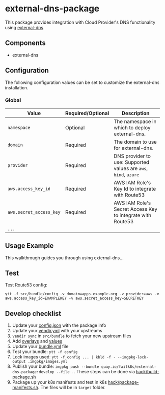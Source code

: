 # external-dns-package

This package provides integration with Cloud Provider's DNS functionality using [external-dns](https://github.com/kubernetes-sigs/external-dns).

## Components

* external-dns

## Configuration

The following configuration values can be set to customize the external-dns installation.

### Global

| Value | Required/Optional | Description |
|-------|-------------------|-------------|
| `namespace` | Optional | The namespace in which to deploy external-dns. |
| `domain` | Required | The domain to use for external-dns. |
| `provider` | Required | DNS provider to use: Supported values are `aws`, `bind`, `azure`|
| `aws.access_key_id` | Required | AWS IAM Role's Key Id to integrate with Route53 |
| `aws.secret_access_key` | Required | AWS IAM Role's Secret Access Key to integrate with Route53 |
| `...`| | |

## Usage Example

This walkthrough guides you through using external-dns...

## Test

Test Route53 config:
```
ytt -f src/bundle/config -v domain=apps.example.org -v provider=aws -v aws.access_key_id=EXAMPLEKEY -v aws.secret_access_key=SECRETKEY
```

## Develop checklist

1. Update your [config.json](./config.json) with the package info
2. Update your [vendir.yml](./src/bundle/vendir.yml) with your upstreams
3. `vendir sync` in `src/bundle` to fetch your new upstream files
4. Add [overlays](./src/bundle/config/overlays/) and [values](./src/bundle/config/values.yaml)
5. Update your [bundle.yml](./src/bundle/.imgpkg/bundle.yml) file
6. Test your bundle: `ytt -f config`
7. Lock images used: `ytt -f config ... | kbld -f - --imgpkg-lock-output .imgpkg/images.yml`
8. Publish your bundle: `imgpkg push --bundle quay.io/failk8s/external-dns-package:develop --file .`. These steps can be done via [hack/build-package.sh](./hack/build-package.sh)
9. Package up your k8s manifests and test in k8s [hack/package-manifests.sh](./hack/package-manifests.sh). The files will be in `target` folder.
